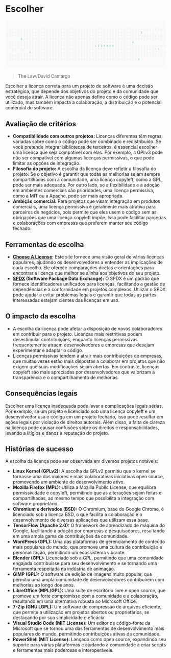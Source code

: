# Escolher

![](/SoftwareLicenses/Image.png)

> The Law/David Camargo

Escolher a licença correta para um projeto de software é uma decisão estratégica, que depende dos objetivos do projeto e da comunidade que você deseja atrair. A licença não apenas define como o código pode ser utilizado, mas também impacta a colaboração, a distribuição e o potencial comercial do software.

## Avaliação de critérios
- **Compatibilidade com outros projetos:** Licenças diferentes têm regras variadas sobre como o código pode ser combinado e redistribuído. Se você pretende integrar bibliotecas de terceiros, é essencial escolher uma licença que seja compatível com elas. Por exemplo, a GPLv3 pode não ser compatível com algumas licenças permissivas, o que pode limitar as opções de integração.
- **Filosofia do projeto:** A escolha da licença deve refletir a filosofia do projeto. Se o objetivo é garantir que todas as melhorias sejam sempre compartilhadas com a comunidade, uma licença copyleft, como a GPL, pode ser mais adequada. Por outro lado, se a flexibilidade e a adoção em ambientes comerciais são prioridades, uma licença permissiva, como a MIT ou a Apache, pode ser mais apropriada.
- **Ambição comercial:** Para projetos que visam integração em produtos comerciais, uma licença permissiva é geralmente mais atrativa para parceiros de negócios, pois permite que eles usem o código sem as obrigações que uma licença copyleft impõe. Isso pode facilitar parcerias e colaborações com empresas que preferem manter seu código fechado.

## Ferramentas de escolha
- **[Choose A License][CAL]:** Este site fornece uma visão geral de várias licenças populares, ajudando os desenvolvedores a entender as implicações de cada escolha. Ele oferece comparações diretas e orientações para encontrar a licença que melhor se alinha aos objetivos do seu projeto.
- **[SPDX][SPDX] (Software Package Data Exchange):** O SPDX é um padrão que fornece identificadores unificados para licenças, facilitando a gestão de dependências e a conformidade em projetos complexos. Utilizar o SPDX pode ajudar a evitar problemas legais e garantir que todas as partes interessadas estejam cientes das licenças em uso.

## O impacto da escolha
- A escolha da licença pode afetar a disposição de novos colaboradores em contribuir para o projeto. Licenças mais restritivas podem desestimular contribuições, enquanto licenças permissivas frequentemente atraem desenvolvedores e empresas que desejam experimentar e adaptar o código.
- Licenças permissivas tendem a atrair mais contribuições de empresas, que muitas vezes estão mais dispostas a colaborar em projetos que não exigem que suas modificações sejam abertas. Em contraste, licenças copyleft são mais apreciadas por desenvolvedores que valorizam a transparência e o compartilhamento de melhorias.

## Consequências legais
Escolher uma licença inadequada pode levar a complicações legais sérias. Por exemplo, se um projeto é licenciado sob uma licença copyleft e um desenvolvedor usa o código em um projeto fechado, isso pode resultar em ações legais por violação de direitos autorais. Além disso, a falta de clareza na licença pode causar confusões sobre os direitos e responsabilidades, levando a litígios e danos à reputação do projeto.

## Histórias de sucesso
A escolha da licença pode ser observada em diversos projetos notáveis:
- **Linux Kernel (GPLv2):** A escolha da GPLv2 permitiu que o kernel se tornasse uma das maiores e mais colaborativas iniciativas open source, promovendo um ambiente de desenvolvimento ativo.
- **Mozilla Firefox (MPL):** Utiliza a Mozilla Public License, que equilibra permissividade e copyleft, permitindo que as alterações sejam feitas e compartilhadas, ao mesmo tempo que possibilita a integração com software proprietário.
- **Chromium e derivados (BSD):** O Chromium, base do Google Chrome, é licenciado sob a licença BSD, o que facilita a colaboração e o desenvolvimento de diversas aplicações que utilizam essa base.
- **TensorFlow (Apache 2.0):** O framework de aprendizado de máquina do Google, facilitando a adoção por empresas e pesquisadores, resultando em uma ampla gama de contribuições da comunidade.
- **WordPress (GPL):** Uma das plataformas de gerenciamento de conteúdo mais populares do mundo, que promove uma cultura de contribuição e personalização, permitindo um ecossistema vibrante.
- **Blender (GPL):** Licenciado sob a GPL, permitindo que uma comunidade engajada contribuísse para seu desenvolvimento e se tornando uma ferramenta respeitada na indústria de animação.
- **GIMP (GPL):** O software de edição de imagens muito popular, que permitiu uma ampla comunidade de desenvolvedores contribuírem com melhorias ao longo dos anos.
- **LibreOffice (MPL/GPL):** Uma suíte de escritório livre e open source, que promove um forte compromisso com a comunidade e a colaboração, resultando em uma alternativa robusta ao Microsoft Office.
- **7-Zip (GNU LGPL):** Um software de compressão de arquivos eficiente, que permite a utilização em projetos abertos ou proprietários, se destacando por sua simplicidade e eficácia.
- **Visual Studio Code (MIT License):** Um editor de código-fonte da Microsoft que se tornou uma das ferramentas de desenvolvimento mais populares do mundo, permitindo contribuições ativas da comunidade.
- **PowerShell (MIT License):** Lançado como open source, expandindo seu suporte para várias plataformas e ajudando a comunidade a criar scripts e ferramentas mais poderosas e interoperáveis.

[CAL]: https://choosealicense.com
[SPDX]: https://spdx.org